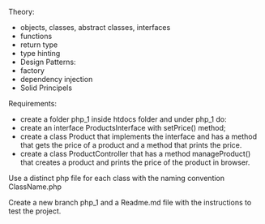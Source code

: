 Theory:
- objects, classes, abstract classes, interfaces
- functions
- return type
- type hinting
- Design Patterns:
- factory
- dependency injection
- Solid Principels

Requirements:
- create a folder php_1 inside htdocs folder and under php_1 do:
- create an interface ProductsInterface with setPrice() method;
- create a class Product that implements the interface and has a method that gets the price of a product and a method that prints the price.
- create a class ProductController that has a method manageProduct() that creates a product and prints the price of the product in browser.

Use a distinct php file for each class with the naming convention ClassName.php

Create a new branch php_1 and a Readme.md file with the instructions to test the project.